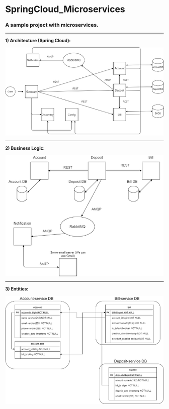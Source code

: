 # SpringCloud_Microservices
<h3>A sample project with microservices.</h3>

---
**1) Architecture (Spring Cloud):**

![alt text](https://github.com/MrEvgeny13/SpringCloud_Microservices/blob/master/Architecture_SpringCloud.png?raw=true)

---
**2) Business Logic:**

![alt text](https://github.com/MrEvgeny13/SpringCloud_Microservices/blob/master/Business+Logic+Archinecture.png?raw=true)

---
**3) Entities:**

![alt text](https://github.com/MrEvgeny13/SpringCloud_Microservices/blob/master/Entities_Architecture.png?raw=true)
